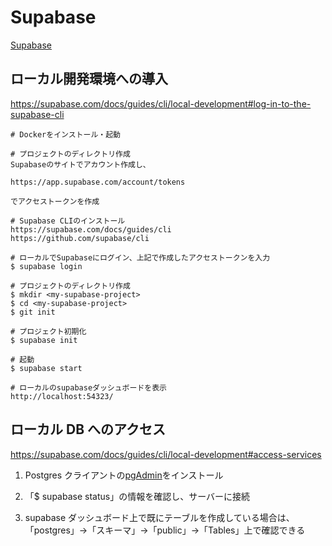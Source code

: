 # Supabase

[Supabase](https://supabase.com/)

## ローカル開発環境への導入

https://supabase.com/docs/guides/cli/local-development#log-in-to-the-supabase-cli

```
# Dockerをインストール・起動

# プロジェクトのディレクトリ作成
Supabaseのサイトでアカウント作成し、

https://app.supabase.com/account/tokens

でアクセストークンを作成

# Supabase CLIのインストール
https://supabase.com/docs/guides/cli
https://github.com/supabase/cli

# ローカルでSupabaseにログイン、上記で作成したアクセストークンを入力
$ supabase login

# プロジェクトのディレクトリ作成
$ mkdir <my-supabase-project>
$ cd <my-supabase-project>
$ git init

# プロジェクト初期化
$ supabase init

# 起動
$ supabase start

# ローカルのsupabaseダッシュボードを表示
http://localhost:54323/
```

## ローカル DB へのアクセス

https://supabase.com/docs/guides/cli/local-development#access-services

1. Postgres クライアントの[pgAdmin](https://www.pgadmin.org/)をインストール

2. 「$ supabase status」の情報を確認し、サーバーに接続

3. supabase ダッシュボード上で既にテーブルを作成している場合は、「postgres」→「スキーマ」→「public」→「Tables」上で確認できる
